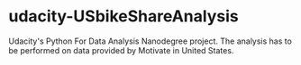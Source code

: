 # udacity-USbikeShareAnalysis
Udacity's Python For Data Analysis Nanodegree project. The analysis has to be performed on data provided by Motivate in United States.
